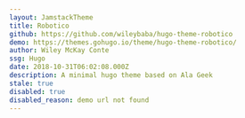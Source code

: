 ```yaml
---
layout: JamstackTheme
title: Robotico
github: https://github.com/wileybaba/hugo-theme-robotico
demo: https://themes.gohugo.io/theme/hugo-theme-robotico/
author: Wiley McKay Conte
ssg: Hugo
date: 2018-10-31T06:02:08.000Z
description: A minimal hugo theme based on Ala Geek
stale: true
disabled: true
disabled_reason: demo url not found
---
```

